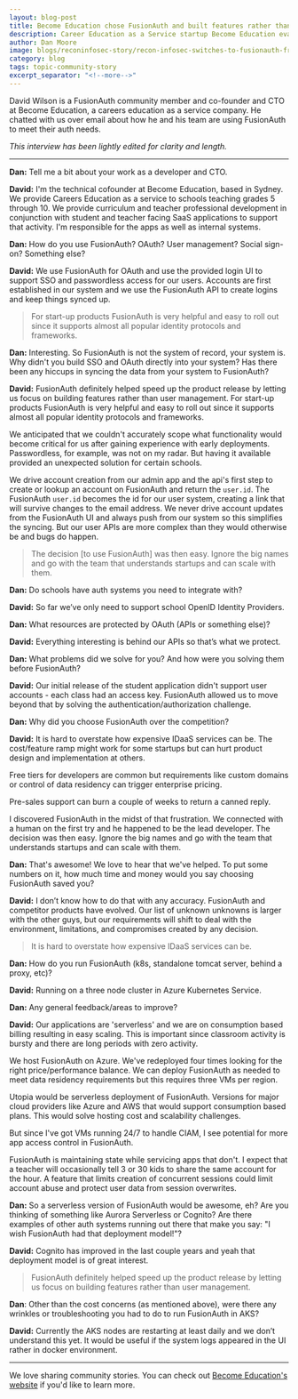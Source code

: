 ```yaml
---
layout: blog-post
title: Become Education chose FusionAuth and built features rather than user management
description: Career Education as a Service startup Become Education evaluated IDaaS services and chose FusionAuth because FusionAuth understood them.
author: Dan Moore
image: blogs/reconinfosec-story/recon-infosec-switches-to-fusionauth-from-aws-cognito.png
category: blog
tags: topic-community-story
excerpt_separator: "<!--more-->"
---
```


David Wilson is a FusionAuth community member and co-founder and CTO at Become Education, a careers education as a service company. He chatted with us over email about how he and his team are using FusionAuth to meet their auth needs. 

<!--more-->

*This interview has been lightly edited for clarity and length.*

-------

**Dan:** Tell me a bit about your work as a developer and CTO.

**David:** I'm the technical cofounder at Become Education, based in Sydney. We provide Careers Education as a service to schools teaching grades 5 through 10. We provide curriculum and teacher professional development in conjunction with student and teacher facing SaaS applications to support that activity. I'm responsible for the apps as well as internal systems.

**Dan:** How do you use FusionAuth? OAuth? User management? Social sign-on? Something else?

**David:** We use FusionAuth for OAuth and use the provided login UI to support SSO and passwordless access for our users. Accounts are first established in our system and we use the FusionAuth API to create logins and keep things synced up.

> For start-up products FusionAuth is very helpful and easy to roll out since it supports almost all popular identity protocols and frameworks.

**Dan:** Interesting. So FusionAuth is not the system of record, your system is. Why didn't you build SSO and OAuth directly into your system? Has there been any hiccups in syncing the data from your system to FusionAuth? 

**David:** FusionAuth definitely helped speed up the product release by letting us focus on building features rather than user management. For start-up products FusionAuth is very helpful and easy to roll out since it supports almost all popular identity protocols and frameworks.

We anticipated that we couldn't accurately scope what functionality would become critical for us after gaining experience with early deployments. Passwordless, for example, was not on my radar. But having it available provided an unexpected solution for certain schools.

We drive account creation from our admin app and the api's first step to create or lookup an account on FusionAuth and return the `user.id`. The FusionAuth `user.id` becomes the id for our user system, creating a link that will survive changes to the email address. We never drive account updates from the FusionAuth UI and always push from our system so this simplifies the syncing. But our user APIs are more complex than they would otherwise be and bugs do happen.

> The decision [to use FusionAuth] was then easy. Ignore the big names and go with the team that understands startups and can scale with them.

**Dan:** Do schools have auth systems you need to integrate with?

**David:** So far we’ve only need to support school OpenID Identity Providers.

**Dan:** What resources are protected by OAuth (APIs or something else)?

**David:** Everything interesting is behind our APIs so that’s what we protect. 

**Dan:** What problems did we solve for you? And how were you solving them before FusionAuth?

**David:** Our initial release of the student application didn't support user accounts - each class had an access key. FusionAuth allowed us to move beyond that by solving the authentication/authorization challenge.

**Dan:** Why did you choose FusionAuth over the competition?

**David:** It is hard to overstate how expensive IDaaS services can be. The cost/feature ramp might work for some startups but can hurt product design and implementation at others.

Free tiers for developers are common but requirements like custom domains or control of data residency can trigger enterprise pricing.

Pre-sales support can burn a couple of weeks to return a canned reply.
 
I discovered FusionAuth in the midst of that frustration. We connected with a human on the first try and he happened to be the lead developer. The decision was then easy. Ignore the big names and go with the team that understands startups and can scale with them.

**Dan:** That's awesome! We love to hear that we've helped. To put some numbers on it, how much time and money would you say choosing FusionAuth saved you?

**David:** I don’t know how to do that with any accuracy. FusionAuth and competitor products have evolved. Our list of unknown unknowns is larger with the other guys, but our requirements will shift to deal with the environment, limitations, and compromises created by any decision.

> It is hard to overstate how expensive IDaaS services can be.

**Dan:** How do you run FusionAuth (k8s, standalone tomcat server, behind a proxy, etc)?

**David:** Running on a three node cluster in Azure Kubernetes Service.

**Dan:** Any general feedback/areas to improve?

**David:** Our applications are 'serverless' and we are on consumption based billing resulting in easy scaling. This is important since classroom activity is bursty and there are long periods with zero activity. 

We host FusionAuth on Azure. We've redeployed four times looking for the right price/performance balance. We can deploy FusionAuth as needed to meet data residency requirements but this requires three VMs per region. 

Utopia would be serverless deployment of FusionAuth. Versions for major cloud providers like Azure and AWS that would support consumption based plans. This would solve hosting cost and scalability challenges. 

But since I've got VMs running 24/7 to handle CIAM, I see potential for more app access control in FusionAuth.

FusionAuth is maintaining state while servicing apps that don't. I expect that a teacher will occasionally tell 3 or 30 kids to share the same account for the hour. A feature that limits creation of concurrent sessions could limit account abuse and protect user data from session overwrites.

**Dan:** So a serverless version of FusionAuth would be awesome, eh? Are you thinking of something like Aurora Serverless or Cognito? Are there examples of other auth systems running out there that make you say: "I wish FusionAuth had that deployment model!"?

**David:** Cognito has improved in the last couple years and yeah that deployment model is of great interest.

> FusionAuth definitely helped speed up the product release by letting us focus on building features rather than user management. 

**Dan**: Other than the cost concerns (as mentioned above), were there any wrinkles or troubleshooting you had to do to run FusionAuth in AKS?

**David:** Currently the AKS nodes are restarting at least daily and we don’t understand this yet. It would be useful if the system logs appeared in the UI rather in docker environment.

-------

We love sharing community stories. You can check out [Become Education's website](https://www.become.education/) if you'd like to learn more. 
